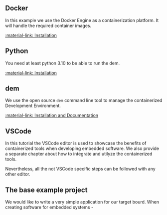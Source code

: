 ## Docker

In this example we use the Docker Engine as a containerization platform. It will handle the 
required container images.

[:material-link: Installation](https://docs.docker.com/engine/install/)

## Python

You need at least python 3.10 to be able to run the dem.

[:material-link: Installation](https://www.python.org/downloads/)

## dem

We use the open source `dem` command line tool to manage the containerized Development Environment.

[:material-link: Installation and Documentation]()

## VSCode

In this tutorial the VSCode editor is used to showcase the benefits of containerized tools when 
developing embedded software. We also provide a separate chapter about how to integrate and utilyze 
the containerized tools.

Nevertheless, all the not VSCode specific steps can be followed with any other editor. 

## The base example project

We would like to write a very simple application for our target bourd. When creating software for embedded systems - 